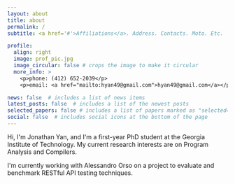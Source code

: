 ```yaml
---
layout: about
title: about
permalink: /
subtitle: <a href='#'>Affiliations</a>. Address. Contacts. Moto. Etc.

profile:
  align: right
  image: prof_pic.jpg
  image_circular: false # crops the image to make it circular
  more_info: >
    <p>phone: (412) 652-2039</p>
    <p>email: <a href="mailto:hyan49@gmail.com">hyan49@gmail.com</a></p>

news: false  # includes a list of news items
latest_posts: false  # includes a list of the newest posts
selected_papers: false # includes a list of papers marked as "selected={true}"
social: false  # includes social icons at the bottom of the page
---
```


Hi, I'm Jonathan Yan, and I'm a first-year PhD student at the Georgia Institute of Technology. My current research interests are on Program Analysis and Compilers.

I'm currently working with Alessandro Orso on a project to evaluate and benchmark RESTful API testing techniques.